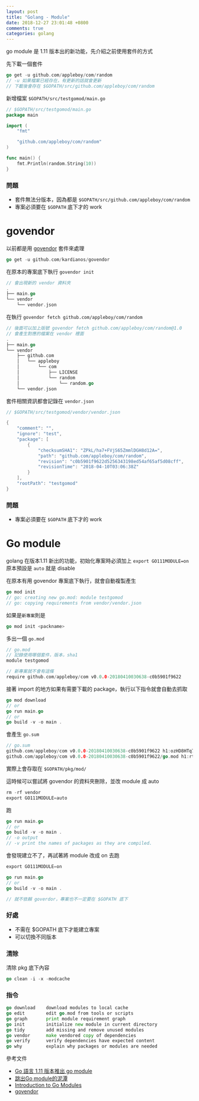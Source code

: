 ```yaml
---
layout: post
title: "Golang - Module"
date: 2018-12-27 23:01:48 +0800
comments: true
categories: golang
---
```


<!-- more -->

go module 是 1.11 版本出的新功能，先介紹之前使用套件的方式

先下載一個套件

```go
go get -u github.com/appleboy/com/random
// -u 如果檔案已經存在，有更新的話就會更新
// 下載後會存在 $GOPATH/src/github.com/appleboy/com/random
```

新增檔案 `$GOPATH/src/testgomod/main.go`

```go
// $GOPATH/src/testgomod/main.go
package main

import (
	"fmt"

	"github.com/appleboy/com/random"
)

func main() {
	fmt.Println(random.String(10))
}
```

### 問題

* 套件無法分版本，因為都是 `$GOPATH/src/github.com/appleboy/com/random`
* 專案必須要在 `$GOPATH` 底下才的 work


# govendor

以前都是用 [govendor](https://github.com/kardianos/govendor) 套件來處理

```go
go get -u github.com/kardianos/govendor
```

在原本的專案底下執行 `govendor init`

```go
// 會出現新的 vendor 資料夾
.
├── main.go
└── vendor
    └── vendor.json
```

在執行 `govendor fetch github.com/appleboy/com/random`

```go
// 後面可以加上版號 govendor fetch github.com/appleboy/com/random@1.0
// 會產生對應的檔案在 vendor 裡面
.
├── main.go
└── vendor
    ├── github.com
    │   └── appleboy
    │       └── com
    │           ├── LICENSE
    │           └── random
    │               └── random.go
    └── vendor.json
```

套件相關資訊都會記錄在 `vendor.json`

```go
// $GOPATH/src/testgomod/vendor/vendor.json

{
	"comment": "",
	"ignore": "test",
	"package": [
		{
			"checksumSHA1": "ZPkL/ha7+FVjS65ZmmlDGH8d12A=",
			"path": "github.com/appleboy/com/random",
			"revision": "c0b5901f9622d5256343198ed54af65af5d08cff",
			"revisionTime": "2018-04-10T03:06:38Z"
		}
	],
	"rootPath": "testgomod"
}
```

### 問題

* 專案必須要在 `$GOPATH` 底下才的 work

# Go module

golang 在版本1.11 新出的功能，初始化專案時必須加上 `export GO111MODULE=on` 原本預設是 `auto` 就是 disable

在原本有用 govendor 專案底下執行，就會自動複製產生

```go
go mod init
// go: creating new go.mod: module testgomod
// go: copying requirements from vendor/vendor.json
```

如果是`新專案`則是

```go
go mod init <packname>
```

多出一個 `go.mod`

```go
// go.mod
// 記錄使用哪個套件，版本，sha1
module testgomod

// 新專案就不會有這條
require github.com/appleboy/com v0.0.0-20180410030638-c0b5901f9622
```

接著 import 的地方如果有需要下載的 package，執行以下指令就會自動去抓取

```go
go mod download
// or
go run main.go
// or
go build -v -o main .
```

會產生 `go.sum`

```go
// go.sum
github.com/appleboy/com v0.0.0-20180410030638-c0b5901f9622 h1:ozHD8HTq7ivv8vTJRCAzjA4wEA8BMGekxMDZrFdqz5M=
github.com/appleboy/com v0.0.0-20180410030638-c0b5901f9622/go.mod h1:rtwjPnHClMOJw4K5oW3ASx9BCPCJ1SDbFbzJjY4Ebqw=
```

實際上會存取在 `$GOPATH/pkg/mod/`

這時候可以嘗試將 govendor 的資料夾刪除，並改 module 成 auto

```go
rm -rf vendor
export GO111MODULE=auto
```

跑 

```go
go run main.go
// or
go build -v -o main .
// -o output
// -v print the names of packages as they are compiled.
```

會發現建立不了，再試著將 module 改成 on 去跑

```go
export GO111MODULE=on
```

```go
go run main.go
// or
go build -v -o main .

// 就不依賴 goverdor，專案也不一定要在 $GOPATH 底下
```

### 好處

* 不需在 $GOPATH 底下才能建立專案
* 可以切換不同版本

### 清除

清除 pkg 底下內容

```go
go clean -i -x -modcache
```

### 指令

```go
go download    download modules to local cache
go edit        edit go.mod from tools or scripts
go graph       print module requirement graph
go init        initialize new module in current directory
go tidy        add missing and remove unused modules
go vendor      make vendored copy of dependencies
go verify      verify dependencies have expected content
go why         explain why packages or modules are needed
```

參考文件

* [Go 語言 1.11 版本推出 go module](https://blog.wu-boy.com/2018/10/go-1-11-support-go-module/)
* [跳出Go module的泥潭](https://colobu.com/2018/08/27/learn-go-module/)
* [Introduction to Go Modules](https://roberto.selbach.ca/intro-to-go-modules/)
* [govendor](https://github.com/kardianos/govendor)
